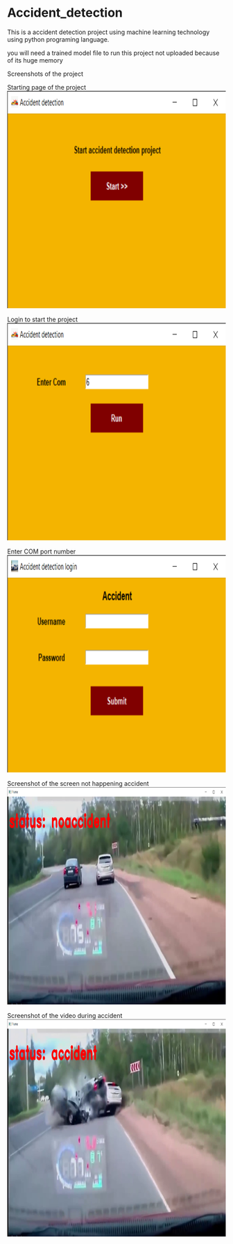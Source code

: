 # Accident_detection
This is a accident detection project using machine learning technology using python programing language.

you will need a trained model file to run this project not uploaded because of its huge memory

Screenshots of the project

Starting page of the project <br>
<img src='Accident_detection_project/Accident detection 21-09-2022 11_51_37.png' width=800 height=500></img>

Login to start the project <br>
<img src='Accident_detection_project/Accident detection 21-09-2022 11_51_59.png' width=800 height=500></img>

Enter COM port number <br>
<img src='Accident_detection_project/Accident detection login 20-09-2022 16_54_57.png' width=800 height=500></img>

Screenshot of the screen not happening accident <br>
<img src='Accident_detection_project/Frame 19-09-2022 18_27_26.png' width=800 height=500></img>

Screenshot of the video during accident <br>
<img src='Accident_detection_project/Frame 19-09-2022 18_28_18.png' width=800 height=500></img>
